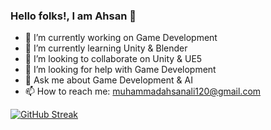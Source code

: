 ### Hello folks!, I am Ahsan 👋

- 🔭 I’m currently working on Game Development
- 🌱 I’m currently learning Unity & Blender
- 👯 I’m looking to collaborate on Unity & UE5
- 🤔 I’m looking for help with Game Development
- 💬 Ask me about Game Development & AI
- 📫 How to reach me: muhammadahsanali120@gmail.com


[![GitHub Streak](https://github-readme-streak-stats.herokuapp.com?user=m-ahsan-ali-001&theme=nightowl)](https://git.io/streak-stats)
